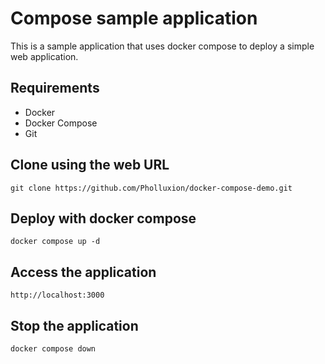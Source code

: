 # Compose sample application

This is a sample application that uses docker compose to deploy a simple web application.

## Requirements

- Docker
- Docker Compose
- Git

## Clone using the web URL
```
git clone https://github.com/Pholluxion/docker-compose-demo.git
```

## Deploy with docker compose

```
docker compose up -d
```

## Access the application

```
http://localhost:3000
```

## Stop the application

```
docker compose down
```



